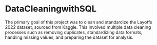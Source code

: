 # DataCleaningwithSQL
The primary goal of this project was to clean and standardize the Layoffs 2022 dataset, sourced from Kaggle. This involved multiple data cleaning processes such as removing duplicates, standardizing data formats, handling missing values, and preparing the dataset for analysis.
